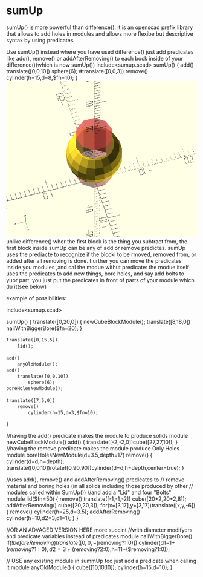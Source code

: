 # sumUp
sumUp() is more powerful than difference(): it is an openscad prefix library that allows to add holes in modules and allows more flexibe but descriptive syntax by using predicates.

Use sumUp() instead where you have used difference() 
just add predicates like add(), remove() or addAfterRemoving() to each bock inside of your difference()(which is now sumUp())
include<sumup.scad>
sumUp()
{
	add() 
		translate([0,0,10])
			sphere(6);
	#translate([0,0,3])
		remove()
			cylinder(h=15,d=8,$fn=10);
}
![screeen](/images/sumUpExample1.png)
unlike difference() wher the first block is the thing you subtract from, the first block inside sumUp can be any of add or remove predictes. sumUp uses the prediacte to recognize if the blocki to be rmoved, removed from, or added after all removing is done. fiurther you can move the predicates inside you modules ,and cal the modue withut predicate: the modue itself uses the predicates to add new things, bore holes, and say add bolts to yuor part. you just put the predicates in front of parts of your module which du it(see below)

example of  possibilities:

include<sumup.scad>

sumUp()
{
		translate([0,20,0])
	{
		newCubeBlockModule(); 
		translate([8,18,0])
			 nailWithBiggerBore($fn=20);
	}	
	
	translate([0,15,5])
		lid();
	
	add() 
		anyOldModule();
	add() 
		translate([0,0,10])
			sphere(6);
	boreHolesNewModule();

	translate([7,5,0])
		remove()
			cylinder(h=15,d=3,$fn=10);
}


//having the add() predicate makes the module to produce solids
module newCubeBlockModule() add()
{
	translate([-2,-2,0])cube([27,27,10]);
}
//having the remove predicate makes the module produce Only Holes
module boreHolesNewModule(d=3.5,depth=17) remove() 
{
cylinder(d=d,h=depth);
translate([0,0,10])rotate([0,90,90])cylinder(d=d,h=depth,center=true);
}

//uses add(), remove() and addAfterRemoving() predicates to 
// remove material and boring holes (in all solids including those produced by other
// modules called within SumUp())
//and add a "Lid" and four "Bolts"  
module lid($fn=50)
{
	remove() translate([-1,-1,-2]) cube([20+2,20+2,8]);
	addAfterRemoving() cube([20,20,3]);
	for(x=[3,17],y=[3,17])translate([x,y,-6])
	 	{
	 		remove() cylinder(h=25,d=3.5);
			addAfterRemoving() cylinder(h=10,d2=3,d1=1);
		}
}

 //OR AN ADVACED VERSION HERE more succint 
 //with diameter modifyers and predicate variables instead of predicates
module nailWithBiggerBore()
if(!$beforeRemoving)
	translate([0,0,-($removing?1:0)])
		cylinder(d1=1+($removing?1:0),d2=3+($removing?2:0),h=11+($removing?1:0));

// USE any existing module in summUp too just add a predicate when calling it
module anyOldModule()
{
cube([10,10,10]);
cylinder(h=15,d=10);
}

